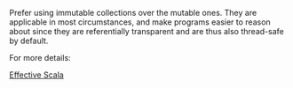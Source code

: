 Prefer using immutable collections over the mutable ones. They are applicable in most circumstances,
 and make programs easier to reason about since they are referentially transparent and are thus also thread-safe by default.

 For more details:

 [Effective Scala](https://twitter.github.io//effectivescala/#Collections-Use)
